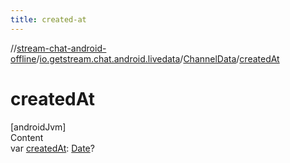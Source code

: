 ```yaml
---
title: created-at
---
```

//[stream-chat-android-offline](../../../index.md)/[io.getstream.chat.android.livedata](../index.md)/[ChannelData](index.md)/[createdAt](createdAt.md)



# createdAt  
[androidJvm]  
Content  
var [createdAt](createdAt.md): [Date](https://developer.android.com/reference/kotlin/java/util/Date.html)?  



